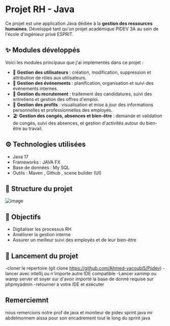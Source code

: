 # Projet RH - Java

Ce projet est une application Java dédiée à la **gestion des ressources humaines**. Développé tant qu'un projet académique PIDEV 3A au sein de l'école d'ingénieur privé ESPRIT.

## ✨ Modules développés

Voici les modules principaux que j'ai implémentés dans ce projet :

- 👤 **Gestion des utilisateurs** : création, modification, suppression et attribution de rôles aux utilisateurs.
- 📅 **Gestion des événements** : planification, organisation et suivi des événements internes.
- 📝 **Gestion du recrutement** : traitement des candidatures, suivi des entretiens et gestion des offres d'emploi.
- 👥 **Gestion des profils** : visualisation et mise à jour des informations personnelles et professionnelles des employés.
- 🏖️ **Gestion des congés, absences et bien-être** : demande et validation de congés, suivi des absences, et gestion d'activités autour du bien-être au travail.

## ⚙️ Technologies utilisées

- Java 17
- Frameworks : JAVA FX
- Base de données : My SQL
- Outils : Maven , Github , scene builder (UI) 

## 📁 Structure du projet

![image](https://github.com/user-attachments/assets/6652c4c1-d4c5-42f7-a0f8-90ff0e975a78)


## 📌 Objectifs

- Digitaliser les processus RH
- Améliorer la gestion interne
- Assurer un meilleur suivi des employés et de leur bien-être

## 🚀 Lancement du projet

-cloner le repertoire (git clone https://github.com/Ahmed-yacoubi5/Piidev)
-lancer avec intellij ou n'importe autre IDE compatible
-Lancer xammp ou wamp server et soyer sur d'avoir importé la base de donné requise sur phpmyadmin
-retourner à votre IDE et exécuter

## Remerciemnt

nous remercions notre prof de java et moniteur de pidev sprint java mr abdelmonnem aissa pour son encadrement tout le long du sprint java 
